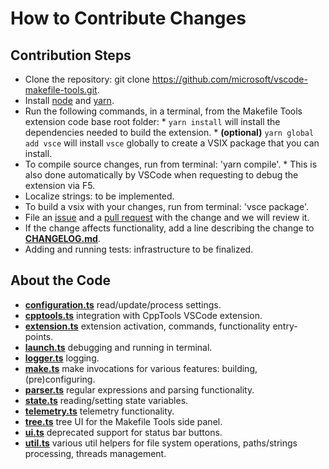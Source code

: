 # How to Contribute Changes

## Contribution Steps

* Clone the repository: git clone https://github.com/microsoft/vscode-makefile-tools.git.
* Install [node](https://nodejs.org) and [yarn](https://yarnpkg.com).
* Run the following commands, in a terminal, from the Makefile Tools extension code base root folder:
      * `yarn install` will install the dependencies needed to build the extension.
      * **(optional)** `yarn global add vsce` will install `vsce` globally to create a VSIX package that you can install.
* To compile source changes, run from terminal: 'yarn compile'.
      * This is also done automatically by VSCode when requesting to debug the extension via F5.
* Localize strings: to be implemented.
* To build a vsix with your changes, run from terminal: 'vsce package'.
* File an [issue](https://github.com/microsoft/vscode-makefile-tools/issues) and a [pull request](https://github.com/microsoft/vscode-makefile-tools/pulls) with the change and we will review it.
* If the change affects functionality, add a line describing the change to [**CHANGELOG.md**](CHANGELOG.md).
* Adding and running tests: infrastructure to be finalized.

## About the Code

* [**configuration.ts**](src/configuration.ts) read/update/process settings.
* [**cpptools.ts**](src/cpptools.ts) integration with CppTools VSCode extension.
* [**extension.ts**](src/extension.ts) extension activation, commands, functionality entry-points.
* [**launch.ts**](src/launch.ts) debugging and running in terminal.
* [**logger.ts**](src/logger.ts) logging.
* [**make.ts**](src/make.ts) make invocations for various features: building, (pre)configuring.
* [**parser.ts**](src/parser.ts) regular expressions and parsing functionality.
* [**state.ts**](src/state.ts) reading/setting state variables.
* [**telemetry.ts**](src/telemetry.ts) telemetry functionality.
* [**tree.ts**](src/tree.ts) tree UI for the Makefile Tools side panel.
* [**ui.ts**](src/ui.ts) deprecated support for status bar buttons.
* [**util.ts**](src/util.ts) various util helpers for file system operations, paths/strings processing, threads management.

